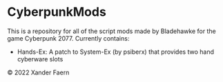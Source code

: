 # CyberpunkMods

This is a repository for all of the script mods made by Bladehawke for the game Cyberpunk 2077. Currently contains:

* Hands-Ex: A patch to System-Ex (by psiberx) that provides two hand cyberware slots

© 2022 Xander Faern
